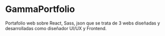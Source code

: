 # GammaPortfolio
Portafolio web sobre React, Sass, json que se trata de 3 webs diseñadas y desarrolladas como diseñador UI/UX y Frontend.
